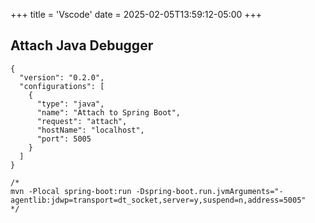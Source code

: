 +++
title = 'Vscode'
date = 2025-02-05T13:59:12-05:00
+++

## Attach Java Debugger
```
{
  "version": "0.2.0",
  "configurations": [
    {
      "type": "java",
      "name": "Attach to Spring Boot",
      "request": "attach",
      "hostName": "localhost",
      "port": 5005
    }
  ]
}

/*
mvn -Plocal spring-boot:run -Dspring-boot.run.jvmArguments="-agentlib:jdwp=transport=dt_socket,server=y,suspend=n,address=5005"
*/
```
